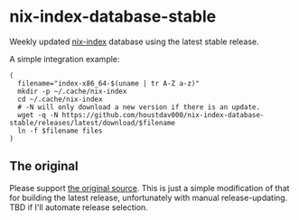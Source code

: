 # nix-index-database-stable

Weekly updated [nix-index](https://github.com/bennofs/nix-index) database using the latest stable release.

A simple integration example:

```Shell
(
  filename="index-x86_64-$(uname | tr A-Z a-z)"
  mkdir -p ~/.cache/nix-index
  cd ~/.cache/nix-index
  # -N will only download a new version if there is an update.
  wget -q -N https://github.com/houstdav000/nix-index-database-stable/releases/latest/download/$filename
  ln -f $filename files
)
```

## The original

Please support [the original source](https://github.com/Mic92/nix-index-database). This is just a simple modification of that for building the latest release, unfortunately with manual release-updating. TBD if I'll automate release selection.

